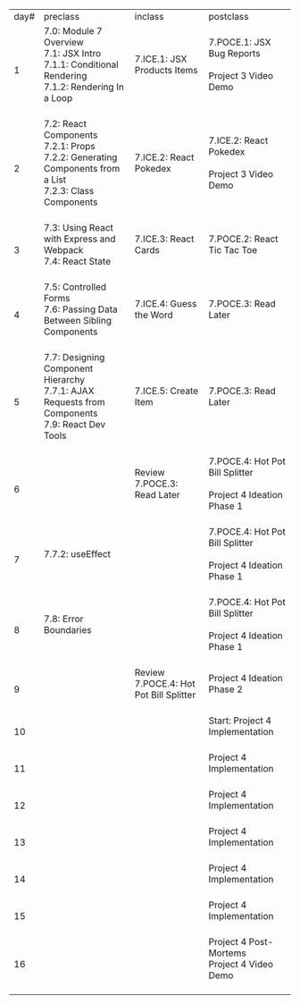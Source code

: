 <table><tr><td>day#</td><td>preclass</td><td>inclass</td><td>postclass</td></tr><tr><td>1</td><td>7.0: Module 7 Overview<br>7.1: JSX Intro<br>7.1.1: Conditional Rendering<br>7.1.2: Rendering In a Loop<br><br></td><td>7.ICE.1: JSX Products Items<br><br></td><td>7.POCE.1: JSX Bug Reports<br><br>Project 3 Video Demo<br><br></td></tr><tr><td>2</td><td>7.2: React Components<br>7.2.1: Props<br>7.2.2: Generating Components from a List<br>7.2.3: Class Components<br><br></td><td>7.ICE.2: React Pokedex<br><br></td><td>7.ICE.2: React Pokedex<br><br>Project 3 Video Demo<br><br></td></tr><tr><td>3</td><td>7.3: Using React with Express and Webpack<br>7.4: React State<br><br></td><td>7.ICE.3: React Cards<br><br></td><td>7.POCE.2: React Tic Tac Toe<br><br></td></tr><tr><td>4</td><td>7.5: Controlled Forms<br>7.6: Passing Data Between Sibling Components<br><br></td><td>7.ICE.4: Guess the Word<br><br></td><td>7.POCE.3: Read Later<br><br></td></tr><tr><td>5</td><td>7.7: Designing Component Hierarchy<br>7.7.1: AJAX Requests from Components<br>7.9: React Dev Tools<br><br></td><td>7.ICE.5: Create Item<br><br></td><td>7.POCE.3: Read Later<br><br></td></tr><tr><td>6</td><td><br></td><td>Review 7.POCE.3: Read Later<br><br></td><td>7.POCE.4: Hot Pot Bill Splitter<br><br>Project 4 Ideation Phase 1<br><br></td></tr><tr><td>7</td><td>7.7.2: useEffect<br><br></td><td><br></td><td>7.POCE.4: Hot Pot Bill Splitter<br><br>Project 4 Ideation Phase 1<br><br></td></tr><tr><td>8</td><td>7.8: Error Boundaries<br><br></td><td><br></td><td>7.POCE.4: Hot Pot Bill Splitter<br><br>Project 4 Ideation Phase 1<br><br></td></tr><tr><td>9</td><td><br></td><td>Review 7.POCE.4: Hot Pot Bill Splitter<br><br></td><td>Project 4 Ideation Phase 2<br><br></td></tr><tr><td>10</td><td><br></td><td><br></td><td>Start: Project 4 Implementation<br><br></td></tr><tr><td>11</td><td><br></td><td><br></td><td>Project 4 Implementation<br><br></td></tr><tr><td>12</td><td><br></td><td><br></td><td>Project 4 Implementation<br><br></td></tr><tr><td>13</td><td><br></td><td><br></td><td>Project 4 Implementation<br><br></td></tr><tr><td>14</td><td><br></td><td><br></td><td>Project 4 Implementation<br><br></td></tr><tr><td>15</td><td><br></td><td><br></td><td>Project 4 Implementation<br><br></td></tr><tr><td>16</td><td><br></td><td><br></td><td>Project 4 Post-Mortems<br>Project 4 Video Demo<br><br></td></tr></table>
